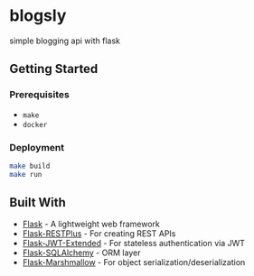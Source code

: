 # blogsly
simple blogging api with flask


## Getting Started

### Prerequisites

- `make`
- `docker`

### Deployment

```bash
make build
make run
```

## Built With
- [Flask](http://flask.pocoo.org/) - A lightweight web framework
- [Flask-RESTPlus](https://flask-restplus.readthedocs.io/en/stable/) - For creating REST APIs
- [Flask-JWT-Extended](https://flask-jwt-extended.readthedocs.io/en/latest/) - For stateless authentication via JWT
- [Flask-SQLAlchemy](http://flask-sqlalchemy.pocoo.org/2.3/) - ORM layer
- [Flask-Marshmallow](https://flask-marshmallow.readthedocs.io/en/latest/) - For object serialization/deserialization
